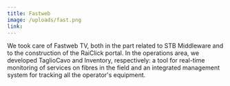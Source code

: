 ```yaml
---
title: Fastweb
image: /uploads/fast.png
link: 
---
```

We took care of Fastweb TV, both in the part related to STB Middleware and to the construction of the RaiClick portal.
In the operations area, we developed TaglioCavo and Inventory, respectively: a tool for real-time monitoring of services on fibres in the field and an integrated management system for tracking all the operator's equipment.